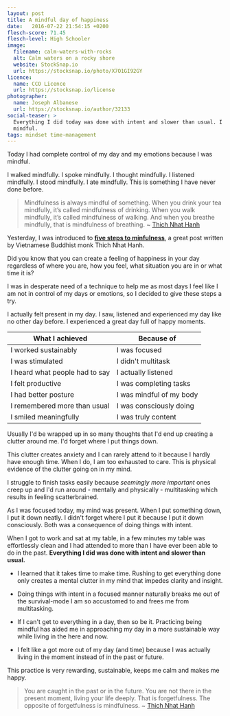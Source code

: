 ```yaml
---
layout: post
title: A mindful day of happiness
date:   2016-07-22 21:54:15 +0200
flesch-score: 71.45
flesch-level: High Schooler
image:
  filename: calm-waters-with-rocks
  alt: Calm waters on a rocky shore
  website: StockSnap.io
  url: https://stocksnap.io/photo/X7O1GI92GY
licence:
  name: CCO Licence
  url: https://stocksnap.io/license
photographer:
  name: Joseph Albanese
  url: https://stocksnap.io/author/32133
social-teaser: >
  Everything I did today was done with intent and slower than usual. I was
  mindful.
tags: mindset time-management
---
```


Today I had complete control of my day and my emotions because I was mindful.

I walked mindfully. I spoke mindfully. I thought mindfully. I listened mindfully.
I stood mindfully. I ate mindfully. This is something I have never done before.

> Mindfulness is always mindful of something. When you drink your tea mindfully,
  it’s called mindfulness of drinking. When you walk mindfully, it’s called
  mindfulness of walking. And when you breathe mindfully, that is mindfulness
  of breathing. ~ [Thich Nhat Hanh](http://www.mindful.org/author/thich-nhat-hanh/)

Yesterday, I was introduced to
**[five steps to minfulness](http://www.mindful.org/five-steps-to-mindfulness/)**,
a great post written by Vietnamese Buddhist monk Thich Nhat Hanh.

Did you know that you can create a feeling of happiness in your day regardless
of where you are, how you feel, what situation you are in or what time it is?

I was in desperate need of a technique to help me as most days I feel like I
am not in control of my days or emotions, so I decided to give these steps a try.

I actually felt present in my day. I saw, listened and experienced my day like
no other day before. I experienced a great day full of happy moments.

| What I achieved                | Because of               |
|--------------------------------|--------------------------|
| I worked sustainably           | I was focused            |
| I was stimulated               | I didn't multitask       |
| I heard what people had to say | I actually listened      |
| I felt productive              | I was completing tasks   |
| I had better posture           | I was mindful of my body |
| I remembered more than usual   | I was consciously doing  |
| I smiled meaningfully          | I was truly content      |

Usually I'd be wrapped up in so many thoughts that I'd end up creating a clutter
around me. I'd forget where I put things down.

This clutter creates anxiety and I can rarely attend to it because I hardly
have enough time. When I do, I am too exhausted to care. This is physical
evidence of the clutter going on in my mind.

I struggle to finish tasks easily because *seemingly more important* ones
creep up and I'd run around - mentally and physically - multitasking which
results in feeling scatterbrained.

As I was focused today, my mind was present. When I put something down, I put
it down neatly. I didn't forget where I put it because I put it down
consciously. Both was a consequence of doing things with intent.

When I got to work and sat at my table, in a few minutes my table was
effortlessly clean and I had attended to more than I have ever been able to do
in the past. **Everything I did was done with intent and slower than usual.**

* I learned that it takes time to make time. Rushing to get everything done only
  creates a mental clutter in my mind that impedes clarity and insight.

* Doing things with intent in a focused manner naturally breaks me out of the
  survival-mode I am so accustomed to and frees me from multitasking.

* If I can't get to everything in a day, then so be it. Practicing being mindful
  has aided me in approaching my day in a more sustainable way while living in
  the here and now.

* I felt like a got more out of my day (and time) because I was actually living
  in the moment instead of in the past or future.

This practice is very rewarding, sustainable, keeps me calm and makes me happy.

> You are caught in the past or in the future. You are not there in the present
  moment, living your life deeply. That is forgetfulness. The opposite of
  forgetfulness is mindfulness. ~ [Thich Nhat Hanh](http://www.mindful.org/author/thich-nhat-hanh/)
